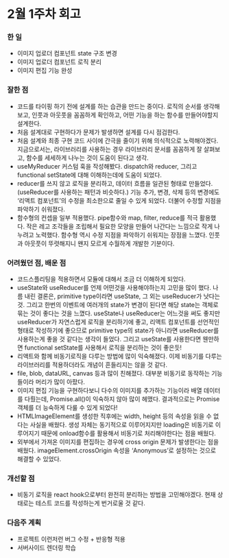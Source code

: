 # 2월 1주차 회고

### 한 일

- 이미지 업로더 컴포넌트 state 구조 변경
- 이미지 업로더 컴포넌트 로직 분리
- 이미지 편집 기능 완성

### 잘한 점

- 코드를 타이핑 하기 전에 설계를 하는 습관을 만드는 중이다. 로직의 순서를 생각해보고, 인풋과 아웃풋을 꼼꼼하게 확인하고, 어떤 기능을 하는 함수를 만들어야할지 설계한다.
- 처음 설계대로 구현하다가 문제가 발생하면 설계를 다시 점검한다.
- 처음 설계와 최종 구현 코드 사이에 간극을 줄이기 위해 의식적으로 노력해야겠다. 지금으로서는, 라이브러리를 사용하는 경우 라이브러리 문서를 꼼꼼하게 잘 살펴보고, 함수를 세세하게 나누는 것이 도움이 된다고 생각.
- useMyReducer 커스텀 훅을 작성해봤다. dispatch와 reducer, 그리고 functional setState에 대해 이해하는데에 도움이 되었다.
- reducer를 쓰지 않고 로직을 분리하고, 데이터 흐름을 일관된 형태로 만들었다.(useReducer를 사용하는 패턴과 비슷하다.) 기능 추가, 변경, 삭제 등의 변경에도 ‘리액트 컴포넌트’의 수정을 최소한으로 줄일 수 있게 되었다. 더불어 수정할 지점을 파악하기 쉬워졌다.
- 함수형의 컨셉을 일부 적용했다. pipe함수와 map, filter, reduce를 적극 활용했다. 작은 레고 조각들을 조립해서 필요한 모양을 만들어 나간다는 느낌으로 작게 나누려고 노력했다. 함수형 역시 수정 지점을 파악하기 쉬워지는 장점을 느꼈다. 인풋과 아웃풋이 뚜렷해지니 왠지 모르게 수월하게 개발한 기분이다.

### 어려웠던 점, 배운 점

- 코드스플리팅을 적용하면서 모듈에 대해서 조금 더 이해하게 되었다.
- useState와 useReducer를 언제 어떤것을 사용해야하는지 고민을 많이 했다. 나름 내린 결론은, primitive type이라면 useState, 그 외는 useReducer가 낫다는 것. 그리고 한번의 이벤트에 여러개의 state가 변경이 된다면 해당 state는 객체로 묶는 것이 좋다는 것을 느꼈다.
  useState나 useReducer는 어느것을 써도 좋지만 useReducer가 자연스럽게 로직을 분리하기에 좋고, 리액트 컴포넌트를 선언적인 형태로 작성하기에 좋으므로 primitive type의 state가 아니라면 useReducer를 사용하는게 좋을 것 같다는 생각이 들었다. 그리고 useState를 사용한다면 웬만하면 functional setState를 사용해서 로직을 분리하는 것이 좋은듯!
- 리액트와 함께 비동기로직을 다루는 방법에 많이 익숙해졌다. 이제 비동기를 다루는 라이브러리를 적용하더라도 개념이 흔들리지는 않을 것 같다.
- file, blob, dataURL, canvas 등과 많이 친해졌다. 대부분 비동기로 동작하는 기능들이라 머리가 많이 아팠다.
- 이미지 편집 기능을 구현하다보니 다수의 이미지를 추가하는 기능이라 배열 데이터를 다뤘는데, Promise.all()이 익숙하지 않아 많이 헤맸다. 결과적으로는 Promise객체를 더 능숙하게 다룰 수 있게 되었다!
- HTMLImageElement를 생성한 직후에는 width, height 등의 속성을 읽을 수 없다는 사실을 배웠다. 생성 자체는 동기적으로 이루어지지만 loading은 비동기로 이루어지기 때문에 onload함수를 활용해서 비동기로 처리해야한다는 점을 배웠다.
- 외부에서 가져온 이미지를 편집하는 경우에 cross origin 문제가 발생한다는 점을 배웠다. imageElement.crossOrigin 속성을 ‘Anonymous’로 설정하는 것으로 해결할 수 있었다.

### 개선할 점

- 비동기 로직을 react hook으로부터 완전히 분리하는 방법을 고민해야겠다. 현재 상태로는 테스트 코드를 작성하는게 번거로울 것 같다.

### 다음주 계획

- 프로젝트 이런저런 버그 수정 + 반응형 적용
- 서버사이드 렌더링 학습
